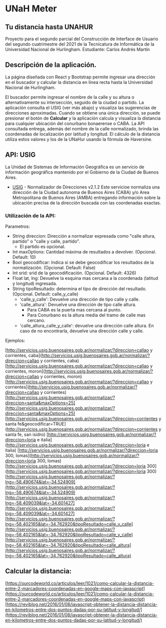 # UNaH Meter
## Tu distancia hasta UNAHUR

Proyecto para el segundo parcial del Construcción de Interface de Usuario del segundo cuatrimestre del 2021 de la Tecnicatura de Informática de la Universidad Nacional de Hurlingham.
Estudiante: Carlos Andrés Martín

## Descripción de la aplicación.

La página diseñada con React y Bootstrap permite ingresar una dirección en el buscador y calcular la distancia en línea recta hasta la Universidad Nacional de Hurlingham.

El buscador permite ingresar el nombre de la calle y su altura o alternativamente su intersección, seguido de la ciudad o partido. La aplicación consulta el USIG (ver más abajo) y visualiza las sugerencias de direcciones aproximadas. Cuando se obtiene una única dirección, se puede presionar el botón de **Calcular** y la aplicación calcula y visualiza la distancia para cualquier ubicación del conurbano bonaerense o CABA.
La API consultada entrega, además del nombre de la calle normalizado, brinda las coordenadas de localización por latitud y longitud. El cálculo de la distancia utiliza estos valores y los de la UNaHur usando la fórmula de Haversine.

## API: USIG

La Unidad de Sistemas de Información Geográfica es un servicio de información geográfica mantenido por el Gobierno de la Ciudad de Buenos Aires.
* [USIG](http://servicios.usig.buenosaires.gob.ar/normalizar) - Normalizador de Direcciones v2.1.2
Este servicioe normaliza una dirección de la Ciudad autonoma de Buenos Aires (CABA) y/o Area Metropolitana de Buenos Aires (AMBA) entregando información sobre la ubicación precisa de la dirección buscada con las coordenadas exactas.

### Utilización de la API:
Parametros:
* String direccion: Dirección a normalizar expresada como "calle altura, partido" o "calle y calle, partido".
   - El partido es opcional.
* Int maxOptions: Cantidad máxima de resultados a devolver. (Opcional. Default: 10)
* Bool geocodificar: Indica si se debe geocodificar los resultados de la normalización. (Opcional. Default: False)
* Int srid: srid de la geocodificación. (Opcional. Default: 4326)
* Float lat, lng: Devuelve la esquina mas cercana a la coordenada (latitud y longitud) ingresada.
* String tipoResultado: determina el tipo de dirección del resultado. (Opcional. Default: calle_y_calle)
    - 'calle_y_calle': Devuelve una dirección de tipo calle y calle.
    - 'calle_altura': Devuelve una dirección de tipo calle altura.
        - Para CABA es la puerta mas cercana al punto.
        - Para Conurbano es la altura media del tramo de calle mas cercano.
    - 'calle_altura_calle_y_calle': devuelve una dirección calle altura. En caso de no encontrarla, devuelve una dirección calle y calle.

Ejemplos:

[http://servicios.usig.buenosaires.gob.ar/normalizar/?direccion=callao y corrientes, caba](http://servicios.usig.buenosaires.gob.ar/normalizar/?direccion=callao y corrientes, caba)
[http://servicios.usig.buenosaires.gob.ar/normalizar/?direccion=callao y corrientes, moron](http://servicios.usig.buenosaires.gob.ar/normalizar/?direccion=callao y corrientes, moron)
[http://servicios.usig.buenosaires.gob.ar/normalizar/?direccion=callao y corrientes](http://servicios.usig.buenosaires.gob.ar/normalizar/?direccion=callao y corrientes)
[http://servicios.usig.buenosaires.gob.ar/normalizar/?direccion=santa&maxOptions=25](http://servicios.usig.buenosaires.gob.ar/normalizar/?direccion=santa&maxOptions=25)
[http://servicios.usig.buenosaires.gob.ar/normalizar/?direccion=corrientes y santa fe&geocodificar=TRUE](http://servicios.usig.buenosaires.gob.ar/normalizar/?direccion=corrientes y santa fe, san isidro)
[http://servicios.usig.buenosaires.gob.ar/normalizar/?direccion=loria e italia](http://servicios.usig.buenosaires.gob.ar/normalizar/?direccion=loria e italia)
[http://servicios.usig.buenosaires.gob.ar/normalizar/?direccion=loria 300, lomas](http://servicios.usig.buenosaires.gob.ar/normalizar/?direccion=loria 300, lomas)
[http://servicios.usig.buenosaires.gob.ar/normalizar/?direccion=loria 300](http://servicios.usig.buenosaires.gob.ar/normalizar/?direccion=loria 300)
[http://servicios.usig.buenosaires.gob.ar/normalizar/?lng=-58.490674&lat=-34.524909](http://servicios.usig.buenosaires.gob.ar/normalizar/?lng=-58.490674&lat=-34.524909)
[http://servicios.usig.buenosaires.gob.ar/normalizar/?lng=-58.409039&lat=-34.601427](http://servicios.usig.buenosaires.gob.ar/normalizar/?lng=-58.409039&lat=-34.601427)
[http://servicios.usig.buenosaires.gob.ar/normalizar/?lng=-58.402165&lat=-34.762920&tipoResultado=calle_y_calle](http://servicios.usig.buenosaires.gob.ar/normalizar/?lng=-58.402165&lat=-34.762920&tipoResultado=calle_y_calle)
[http://servicios.usig.buenosaires.gob.ar/normalizar/?lng=-58.402165&lat=-34.762920&tipoResultado=calle_altura](http://servicios.usig.buenosaires.gob.ar/normalizar/?lng=-58.402165&lat=-34.762920&tipoResultado=calle_altura)

## Calcular la distancia:
[https://ourcodeworld.co/articulos/leer/1021/como-calcular-la-distancia-entre-2-marcadores-coordenadas-en-google-maps-con-javascript](https://ourcodeworld.co/articulos/leer/1021/como-calcular-la-distancia-entre-2-marcadores-coordenadas-en-google-maps-con-javascript)
[https://reviblog.net/2016/01/08/javascript-obtener-la-distancia-distancia-en-kilometros-entre-dos-puntos-dadas-por-su-latitud-y-longitud/](https://reviblog.net/2016/01/08/javascript-obtener-la-distancia-distancia-en-kilometros-entre-dos-puntos-dadas-por-su-latitud-y-longitud/)
